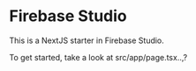 # Firebase Studio

This is a NextJS starter in Firebase Studio.

To get started, take a look at src/app/page.tsx..,?